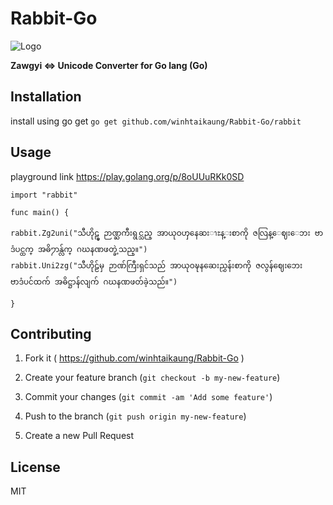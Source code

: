 

  

# Rabbit-Go

  

![Logo](https://avatars3.githubusercontent.com/u/11961573?v=3&s=100)

  

**Zawgyi <=> Unicode Converter for Go lang (Go)**

## Installation 
install using go get
`go get github.com/winhtaikaung/Rabbit-Go/rabbit`
  

## Usage

  playground link
  https://play.golang.org/p/8oUUuRKk0SD

```
import "rabbit"

func main() {

rabbit.Zg2uni("သီဟိုဠ္မွ ဉာဏ္ႀကီးရွင္သည္ အာယုဝၯနေဆးၫႊန္းစာကို ဇလြန္ေဈးေဘး ဗာဒံပင္ထက္ အဓိ႒ာန္လ်က္ ဂဃနဏဖတ္ခဲ့သည္။")
rabbit.Uni2zg("သီဟိုဠ်မှ ဉာဏ်ကြီးရှင်သည် အာယုဝဍ္ဎနဆေးညွှန်းစာကို ဇလွန်ဈေးဘေး ဗာဒံပင်ထက် အဓိဋ္ဌာန်လျက် ဂဃနဏဖတ်ခဲ့သည်။")

}
```

  

## Contributing

  

1. Fork it ( https://github.com/winhtaikaung/Rabbit-Go )

2. Create your feature branch (`git checkout -b my-new-feature`)

3. Commit your changes (`git commit -am 'Add some feature'`)

4. Push to the branch (`git push origin my-new-feature`)

5. Create a new Pull Request

  

## License

  

MIT